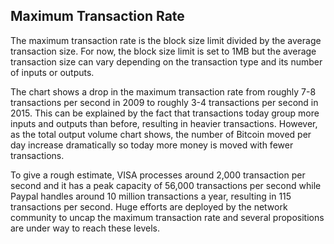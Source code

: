 ##  Maximum Transaction Rate

The maximum transaction rate is the block size limit divided by the average transaction size. For now, the block size limit is set to 1MB but the average transaction size can vary depending on the transaction type and its number of inputs or outputs.

The chart shows a drop in the maximum transaction rate from roughly 7-8 transactions per second in 2009 to roughly 3-4 transactions per second in 2015. This can be explained by the fact that transactions today group more inputs and outputs than before, resulting in heavier transactions. However, as the total output volume chart shows, the number of Bitcoin moved per day increase dramatically so today more money is moved with fewer transactions.

To give a rough estimate, VISA processes around 2,000 transaction per second and it has a peak capacity of 56,000 transactions per second while Paypal handles around 10 million transactions a year, resulting in 115 transactions per second. Huge efforts are deployed by the network community to uncap the maximum transaction rate and several propositions are under way to reach these levels.
